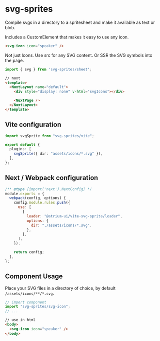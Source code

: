 # svg-sprites

Compile svgs in a directory to a spritesheet and make it available as text or blob.

Includes a CustomElement that makes it easy to use any icon.

```html
<svg-icon icon="speaker" />
```

Not just Icons. Use src for any SVG content.
Or SSR the SVG symbols into the page.

```typescript
import { svg } from 'svg-sprites/sheet';
```

```html
// nuxt
<template>
  <NuxtLayout name="default">
    <div style="display: none" v-html="svgIcons"></div>

    <NuxtPage />
  </NuxtLayout>
</template>
```

## Vite configuration

```typescript
import svgSprite from "svg-sprites/vite";

export default {
  plugins: [
    svgSprite({ dir: "assets/icons/*.svg" }),
  ],
};
```


## Next / Webpack configuration

```javascript
/** @type {import('next').NextConfig} */
module.exports = {
  webpack(config, options) {
    config.module.rules.push({
      use: [
        {
          loader: "@atrium-ui/vite-svg-sprite/loader",
          options: {
            dir: "./assets/icons/*.svg",
          },
        },
      ],
    });

    return config;
  },
};
```

## Component Usage

Place your SVG files in a directory of choice, by default `/assets/icons/**/*.svg`.

```typescript
// import component
import "svg-sprites/svg-icon";
// ...
```

```html
// use in html
<body>
  <svg-icon icon="speaker" />
</body>
```
